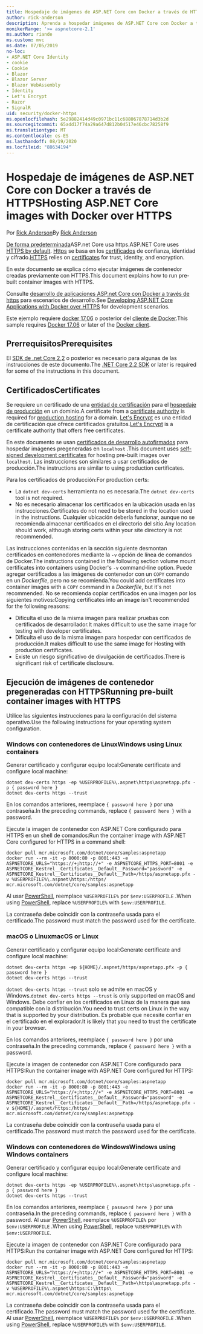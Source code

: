 ```yaml
---
title: Hospedaje de imágenes de ASP.NET Core con Docker a través de HTTPS
author: rick-anderson
description: Aprenda a hospedar imágenes de ASP.NET Core con Docker a través de HTTPS
monikerRange: '>= aspnetcore-2.1'
ms.author: riande
ms.custom: mvc
ms.date: 07/05/2019
no-loc:
- ASP.NET Core Identity
- cookie
- Cookie
- Blazor
- Blazor Server
- Blazor WebAssembly
- Identity
- Let's Encrypt
- Razor
- SignalR
uid: security/docker-https
ms.openlocfilehash: 5e29882414d49c0971bc11c688067878714d3b2d
ms.sourcegitcommit: 65add17f74a29a647d812b04517e46cbc78258f9
ms.translationtype: MT
ms.contentlocale: es-ES
ms.lasthandoff: 08/19/2020
ms.locfileid: "88634194"
---
```

# <a name="hosting-aspnet-core-images-with-docker-over-https"></a><span data-ttu-id="69f85-103">Hospedaje de imágenes de ASP.NET Core con Docker a través de HTTPS</span><span class="sxs-lookup"><span data-stu-id="69f85-103">Hosting ASP.NET Core images with Docker over HTTPS</span></span>

<span data-ttu-id="69f85-104">Por [Rick Anderson](https://twitter.com/RickAndMSFT)</span><span class="sxs-lookup"><span data-stu-id="69f85-104">By [Rick Anderson](https://twitter.com/RickAndMSFT)</span></span>

<span data-ttu-id="69f85-105">[De forma predeterminada](/aspnet/core/security/enforcing-ssl)ASP.net Core usa https.</span><span class="sxs-lookup"><span data-stu-id="69f85-105">ASP.NET Core uses [HTTPS by default](/aspnet/core/security/enforcing-ssl).</span></span> <span data-ttu-id="69f85-106">[Https](https://en.wikipedia.org/wiki/HTTPS) se basa en los [certificados](https://en.wikipedia.org/wiki/Public_key_certificate) de confianza, identidad y cifrado.</span><span class="sxs-lookup"><span data-stu-id="69f85-106">[HTTPS](https://en.wikipedia.org/wiki/HTTPS) relies on [certificates](https://en.wikipedia.org/wiki/Public_key_certificate) for trust, identity, and encryption.</span></span>

<span data-ttu-id="69f85-107">En este documento se explica cómo ejecutar imágenes de contenedor creadas previamente con HTTPS.</span><span class="sxs-lookup"><span data-stu-id="69f85-107">This document explains how to run pre-built container images with HTTPS.</span></span>

<span data-ttu-id="69f85-108">Consulte [desarrollo de aplicaciones ASP.net Core con Docker a través de https](https://github.com/dotnet/dotnet-docker/blob/master/samples/run-aspnetcore-https-development.md) para escenarios de desarrollo.</span><span class="sxs-lookup"><span data-stu-id="69f85-108">See [Developing ASP.NET Core Applications with Docker over HTTPS](https://github.com/dotnet/dotnet-docker/blob/master/samples/run-aspnetcore-https-development.md) for development scenarios.</span></span>

<span data-ttu-id="69f85-109">Este ejemplo requiere [docker 17,06](https://docs.docker.com/release-notes/docker-ce) o posterior del [cliente de Docker](https://www.docker.com/products/docker).</span><span class="sxs-lookup"><span data-stu-id="69f85-109">This sample requires [Docker 17.06](https://docs.docker.com/release-notes/docker-ce) or later of the [Docker client](https://www.docker.com/products/docker).</span></span>

## <a name="prerequisites"></a><span data-ttu-id="69f85-110">Prerrequisitos</span><span class="sxs-lookup"><span data-stu-id="69f85-110">Prerequisites</span></span>

<span data-ttu-id="69f85-111">El [SDK de .net Core 2,2](https://dotnet.microsoft.com/download) o posterior es necesario para algunas de las instrucciones de este documento.</span><span class="sxs-lookup"><span data-stu-id="69f85-111">The [.NET Core 2.2 SDK](https://dotnet.microsoft.com/download) or later is required for some of the instructions in this document.</span></span>

## <a name="certificates"></a><span data-ttu-id="69f85-112">Certificados</span><span class="sxs-lookup"><span data-stu-id="69f85-112">Certificates</span></span>

<span data-ttu-id="69f85-113">Se requiere un certificado de una [entidad de certificación](https://wikipedia.org/wiki/Certificate_authority) para el [hospedaje de producción](https://blogs.msdn.microsoft.com/webdev/2017/11/29/configuring-https-in-asp-net-core-across-different-platforms/) en un dominio.</span><span class="sxs-lookup"><span data-stu-id="69f85-113">A certificate from a [certificate authority](https://wikipedia.org/wiki/Certificate_authority) is required for [production hosting](https://blogs.msdn.microsoft.com/webdev/2017/11/29/configuring-https-in-asp-net-core-across-different-platforms/) for a domain.</span></span> <span data-ttu-id="69f85-114">[Let's Encrypt](https://letsencrypt.org/) es una entidad de certificación que ofrece certificados gratuitos.</span><span class="sxs-lookup"><span data-stu-id="69f85-114">[Let's Encrypt](https://letsencrypt.org/) is a certificate authority that offers free certificates.</span></span>

<span data-ttu-id="69f85-115">En este documento se usan [certificados de desarrollo autofirmados](https://en.wikipedia.org/wiki/Self-signed_certificate) para hospedar imágenes pregeneradas en `localhost` .</span><span class="sxs-lookup"><span data-stu-id="69f85-115">This document uses [self-signed development certificates](https://en.wikipedia.org/wiki/Self-signed_certificate) for hosting pre-built images over `localhost`.</span></span> <span data-ttu-id="69f85-116">Las instrucciones son similares a usar certificados de producción.</span><span class="sxs-lookup"><span data-stu-id="69f85-116">The instructions are similar to using production certificates.</span></span>

<span data-ttu-id="69f85-117">Para los certificados de producción:</span><span class="sxs-lookup"><span data-stu-id="69f85-117">For production certs:</span></span>

* <span data-ttu-id="69f85-118">La `dotnet dev-certs` herramienta no es necesaria.</span><span class="sxs-lookup"><span data-stu-id="69f85-118">The `dotnet dev-certs` tool is not required.</span></span>
* <span data-ttu-id="69f85-119">No es necesario almacenar los certificados en la ubicación usada en las instrucciones.</span><span class="sxs-lookup"><span data-stu-id="69f85-119">Certificates do not need to be stored in the location used in the instructions.</span></span> <span data-ttu-id="69f85-120">Cualquier ubicación debería funcionar, aunque no se recomienda almacenar certificados en el directorio del sitio.</span><span class="sxs-lookup"><span data-stu-id="69f85-120">Any location should work, although storing certs within your site directory is not recommended.</span></span>

<span data-ttu-id="69f85-121">Las instrucciones contenidas en la sección siguiente desmontan certificados en contenedores mediante la `-v` opción de línea de comandos de Docker.</span><span class="sxs-lookup"><span data-stu-id="69f85-121">The instructions contained in the following section volume mount certificates into containers using Docker's `-v` command-line option.</span></span> <span data-ttu-id="69f85-122">Puede agregar certificados a las imágenes de contenedor con un `COPY` comando en un *Dockerfile*, pero no se recomienda.</span><span class="sxs-lookup"><span data-stu-id="69f85-122">You could add certificates into container images with a `COPY` command in a *Dockerfile*, but it's not recommended.</span></span> <span data-ttu-id="69f85-123">No se recomienda copiar certificados en una imagen por los siguientes motivos:</span><span class="sxs-lookup"><span data-stu-id="69f85-123">Copying certificates into an image isn't recommended for the following reasons:</span></span>

* <span data-ttu-id="69f85-124">Dificulta el uso de la misma imagen para realizar pruebas con certificados de desarrollador.</span><span class="sxs-lookup"><span data-stu-id="69f85-124">It makes difficult to use the same image for testing with developer certificates.</span></span>
* <span data-ttu-id="69f85-125">Dificulta el uso de la misma imagen para hospedar con certificados de producción.</span><span class="sxs-lookup"><span data-stu-id="69f85-125">It makes difficult to use the same image for Hosting with production certificates.</span></span>
* <span data-ttu-id="69f85-126">Existe un riesgo significativo de divulgación de certificados.</span><span class="sxs-lookup"><span data-stu-id="69f85-126">There is significant risk of certificate disclosure.</span></span>

## <a name="running-pre-built-container-images-with-https"></a><span data-ttu-id="69f85-127">Ejecución de imágenes de contenedor pregeneradas con HTTPS</span><span class="sxs-lookup"><span data-stu-id="69f85-127">Running pre-built container images with HTTPS</span></span>

<span data-ttu-id="69f85-128">Utilice las siguientes instrucciones para la configuración del sistema operativo.</span><span class="sxs-lookup"><span data-stu-id="69f85-128">Use the following instructions for your operating system configuration.</span></span>

### <a name="windows-using-linux-containers"></a><span data-ttu-id="69f85-129">Windows con contenedores de Linux</span><span class="sxs-lookup"><span data-stu-id="69f85-129">Windows using Linux containers</span></span>

<span data-ttu-id="69f85-130">Generar certificado y configurar equipo local:</span><span class="sxs-lookup"><span data-stu-id="69f85-130">Generate certificate and configure local machine:</span></span>

```dotnetcli
dotnet dev-certs https -ep %USERPROFILE%\.aspnet\https\aspnetapp.pfx -p { password here }
dotnet dev-certs https --trust
```

<span data-ttu-id="69f85-131">En los comandos anteriores, reemplace `{ password here }` por una contraseña.</span><span class="sxs-lookup"><span data-stu-id="69f85-131">In the preceding commands, replace `{ password here }` with a password.</span></span>

<span data-ttu-id="69f85-132">Ejecute la imagen de contenedor con ASP.NET Core configurado para HTTPS en un shell de comandos:</span><span class="sxs-lookup"><span data-stu-id="69f85-132">Run the container image with ASP.NET Core configured for HTTPS in a command shell:</span></span>

```console
docker pull mcr.microsoft.com/dotnet/core/samples:aspnetapp
docker run --rm -it -p 8000:80 -p 8001:443 -e ASPNETCORE_URLS="https://+;http://+" -e ASPNETCORE_HTTPS_PORT=8001 -e ASPNETCORE_Kestrel__Certificates__Default__Password="password" -e ASPNETCORE_Kestrel__Certificates__Default__Path=/https/aspnetapp.pfx -v %USERPROFILE%\.aspnet\https:/https/ mcr.microsoft.com/dotnet/core/samples:aspnetapp
```

<span data-ttu-id="69f85-133">Al usar [PowerShell](/powershell/scripting/overview), reemplace `%USERPROFILE%` por `$env:USERPROFILE` .</span><span class="sxs-lookup"><span data-stu-id="69f85-133">When using [PowerShell](/powershell/scripting/overview), replace `%USERPROFILE%` with `$env:USERPROFILE`.</span></span>

<span data-ttu-id="69f85-134">La contraseña debe coincidir con la contraseña usada para el certificado.</span><span class="sxs-lookup"><span data-stu-id="69f85-134">The password must match the password used for the certificate.</span></span>

### <a name="macos-or-linux"></a><span data-ttu-id="69f85-135">macOS o Linux</span><span class="sxs-lookup"><span data-stu-id="69f85-135">macOS or Linux</span></span>

<span data-ttu-id="69f85-136">Generar certificado y configurar equipo local:</span><span class="sxs-lookup"><span data-stu-id="69f85-136">Generate certificate and configure local machine:</span></span>

```dotnetcli
dotnet dev-certs https -ep ${HOME}/.aspnet/https/aspnetapp.pfx -p { password here }
dotnet dev-certs https --trust
```

<span data-ttu-id="69f85-137">`dotnet dev-certs https --trust` solo se admite en macOS y Windows.</span><span class="sxs-lookup"><span data-stu-id="69f85-137">`dotnet dev-certs https --trust` is only supported on macOS and Windows.</span></span> <span data-ttu-id="69f85-138">Debe confiar en los certificados en Linux de la manera que sea compatible con la distribución.</span><span class="sxs-lookup"><span data-stu-id="69f85-138">You need to trust certs on Linux in the way that is supported by your distribution.</span></span> <span data-ttu-id="69f85-139">Es probable que necesite confiar en el certificado en el explorador.</span><span class="sxs-lookup"><span data-stu-id="69f85-139">It is likely that you need to trust the certificate in your browser.</span></span>

<span data-ttu-id="69f85-140">En los comandos anteriores, reemplace `{ password here }` por una contraseña.</span><span class="sxs-lookup"><span data-stu-id="69f85-140">In the preceding commands, replace `{ password here }` with a password.</span></span>

<span data-ttu-id="69f85-141">Ejecute la imagen de contenedor con ASP.NET Core configurado para HTTPS:</span><span class="sxs-lookup"><span data-stu-id="69f85-141">Run the container image with ASP.NET Core configured for HTTPS:</span></span>

```console
docker pull mcr.microsoft.com/dotnet/core/samples:aspnetapp
docker run --rm -it -p 8000:80 -p 8001:443 -e ASPNETCORE_URLS="https://+;http://+" -e ASPNETCORE_HTTPS_PORT=8001 -e ASPNETCORE_Kestrel__Certificates__Default__Password="password" -e ASPNETCORE_Kestrel__Certificates__Default__Path=/https/aspnetapp.pfx -v ${HOME}/.aspnet/https:/https/ mcr.microsoft.com/dotnet/core/samples:aspnetapp
```

<span data-ttu-id="69f85-142">La contraseña debe coincidir con la contraseña usada para el certificado.</span><span class="sxs-lookup"><span data-stu-id="69f85-142">The password must match the password used for the certificate.</span></span>

### <a name="windows-using-windows-containers"></a><span data-ttu-id="69f85-143">Windows con contenedores de Windows</span><span class="sxs-lookup"><span data-stu-id="69f85-143">Windows using Windows containers</span></span>

<span data-ttu-id="69f85-144">Generar certificado y configurar equipo local:</span><span class="sxs-lookup"><span data-stu-id="69f85-144">Generate certificate and configure local machine:</span></span>

```dotnetcli
dotnet dev-certs https -ep %USERPROFILE%\.aspnet\https\aspnetapp.pfx -p { password here }
dotnet dev-certs https --trust
```

<span data-ttu-id="69f85-145">En los comandos anteriores, reemplace `{ password here }` por una contraseña.</span><span class="sxs-lookup"><span data-stu-id="69f85-145">In the preceding commands, replace `{ password here }` with a password.</span></span> <span data-ttu-id="69f85-146">Al usar [PowerShell](/powershell/scripting/overview), reemplace `%USERPROFILE%` por `$env:USERPROFILE` .</span><span class="sxs-lookup"><span data-stu-id="69f85-146">When using [PowerShell](/powershell/scripting/overview), replace `%USERPROFILE%` with `$env:USERPROFILE`.</span></span>

<span data-ttu-id="69f85-147">Ejecute la imagen de contenedor con ASP.NET Core configurado para HTTPS:</span><span class="sxs-lookup"><span data-stu-id="69f85-147">Run the container image with ASP.NET Core configured for HTTPS:</span></span>

```console
docker pull mcr.microsoft.com/dotnet/core/samples:aspnetapp
docker run --rm -it -p 8000:80 -p 8001:443 -e ASPNETCORE_URLS="https://+;http://+" -e ASPNETCORE_HTTPS_PORT=8001 -e ASPNETCORE_Kestrel__Certificates__Default__Password="password" -e ASPNETCORE_Kestrel__Certificates__Default__Path=\https\aspnetapp.pfx -v %USERPROFILE%\.aspnet\https:C:\https\ mcr.microsoft.com/dotnet/core/samples:aspnetapp
```

<span data-ttu-id="69f85-148">La contraseña debe coincidir con la contraseña usada para el certificado.</span><span class="sxs-lookup"><span data-stu-id="69f85-148">The password must match the password used for the certificate.</span></span> <span data-ttu-id="69f85-149">Al usar [PowerShell](/powershell/scripting/overview), reemplace `%USERPROFILE%` por `$env:USERPROFILE` .</span><span class="sxs-lookup"><span data-stu-id="69f85-149">When using [PowerShell](/powershell/scripting/overview), replace `%USERPROFILE%` with `$env:USERPROFILE`.</span></span>

